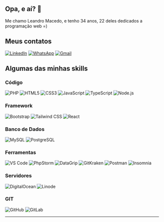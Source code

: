 ## Opa, e aí? 👋

Me chamo Leandro Macedo, e tenho 34 anos, 22 deles dedicados a programação web =)

## Meus contatos

[![LinkedIn](https://img.shields.io/badge/LinkedIn-0A66C2?&labelColor=0A66C2&logo=linkedin&logoColor=white&style=for-the-badge)](https://www.linkedin.com/in/leandro-macedo-51312265/)
[![WhatsApp](https://img.shields.io/badge/WhatsApp-25d366?&labelColor=25D366&logo=whatsapp&logoColor=white&style=for-the-badge)](https://wa.me/5511987391075)
[![Gmail](https://img.shields.io/badge/Gmail-EA4335?&labelColor=EA4335&logo=gmail&logoColor=white&style=for-the-badge)](mailto:fmlimao@gmail.com)


## Algumas das minhas skills

### Código
![PHP](https://img.shields.io/badge/PHP-777BB4?logo=PHP&logoColor=white&style=for-the-badge)
![HTML5](https://img.shields.io/badge/HTML5-E34F26?logo=HTML5&logoColor=white&style=for-the-badge)
![CSS3](https://img.shields.io/badge/CSS3-1572B6?logo=CSS3&logoColor=white&style=for-the-badge)
![JavaScript](https://img.shields.io/badge/JavaScript-F7DF1E?logo=JavaScript&logoColor=333333&style=for-the-badge)
![TypeScript](https://img.shields.io/badge/TypeScript-3178C6?logo=TypeScript&logoColor=white&style=for-the-badge)
![Node.js](https://img.shields.io/badge/Node.js-339933?logo=Node.js&logoColor=white&style=for-the-badge)

### Framework
![Bootstrap](https://img.shields.io/badge/Bootstrap-7952B3?logo=Bootstrap&logoColor=white&style=for-the-badge)
![Tailwind CSS](https://img.shields.io/badge/Tailwind%20CSS-06B6D4?logo=Tailwind%20CSS&logoColor=06Bwhite6D4&style=for-the-badge)
![React](https://img.shields.io/badge/React-61DAFB?logo=CSS3&logoColor=333333&style=for-the-badge)

### Banco de Dados
![MySQL](https://img.shields.io/badge/MySQL-4479A1?logo=MySQL&logoColor=white&style=for-the-badge)
![PostgreSQL](https://img.shields.io/badge/PostgreSQL-4169E1?logo=PostgreSQL&logoColor=white&style=for-the-badge)

### Ferramentas
![VS Code](https://img.shields.io/badge/VS%20Code-007ACC?logo=Visual%20Studio%20Code&logoColor=white&style=for-the-badge)
![PhpStorm](https://img.shields.io/badge/PhpStorm-000000?logo=PhpStorm&logoColor=white&style=for-the-badge)
![DataGrip](https://img.shields.io/badge/DataGrip-000000?logo=DataGrip&logoColor=white&style=for-the-badge)
![GitKraken](https://img.shields.io/badge/GitKraken-179287?logo=GitKraken&logoColor=white&style=for-the-badge)
![Postman](https://img.shields.io/badge/Postman-FF6C37?logo=Postman&logoColor=white&style=for-the-badge)
![Insomnia](https://img.shields.io/badge/Insomnia-4000BF?logo=Insomnia&logoColor=white&style=for-the-badge)

### Servidores
![DigitalOcean](https://img.shields.io/badge/DigitalOcean-0080FF?logo=DigitalOcean&logoColor=white&style=for-the-badge)
![Linode](https://img.shields.io/badge/Linode-00A95C?logo=Linode&logoColor=white&style=for-the-badge)


### GIT
![GitHub](https://img.shields.io/badge/GitHub-181717?logo=GitHub&logoColor=white&style=for-the-badge)
![GitLab](https://img.shields.io/badge/GitLab-FCA121?logo=GitLab&logoColor=white&style=for-the-badge)

---

<!-- ![GitLab](https://img.shields.io/badge/GitLab-GIT-blue?logo=GitLab&labelColor=green&style=for-the-badge) -->
<!-- ![GitLab](https://img.shields.io/badge/GitLab-GIT-blue?logo=GitLab&style=for-the-badge) -->


<!-- ?style=plastic&logo=appveyor -->
<!-- ?style=flat&logo=appveyor -->
<!-- ?style=flat-square&logo=appveyor -->
<!-- ?style=for-the-badge&logo=appveyor -->
<!-- ?style=social&logo=appveyor -->
